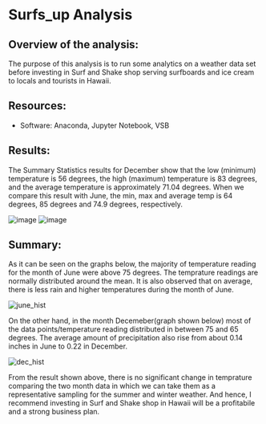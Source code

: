 # Surfs_up Analysis

## Overview of the analysis: 
The purpose of this analysis is to run some analytics on a weather data set before investing in Surf and Shake shop serving surfboards and ice cream to locals and tourists in Hawaii.

## Resources:
* Software: Anaconda, Jupyter Notebook, VSB

## Results:
The Summary Statistics results for December show that the low (minimum) temperature is 56 degrees, the high (maximum) temperature is 83 degrees, and the average temperature is approximately 71.04 degrees. When we compare this result with June, the min, max and average  temp is 64 degrees, 85 degrees and 74.9 degrees, respectively.

![image](https://user-images.githubusercontent.com/114262970/205809630-d19a67ff-c3d8-4d06-b528-fd732f77262d.png)    ![image](https://user-images.githubusercontent.com/114262970/205809677-a64ccf39-5975-43de-a5c3-5f1f61a67876.png)

## Summary:
As it can be seen on the graphs below, the majority of temperature reading for the month of June were above 75 degrees. The temprature readings are normally distributed around the mean. It is also observed that on average, there is less rain and higher temperatures during the month of June. 

![june_hist](https://user-images.githubusercontent.com/114262970/206592008-bc6be013-1b33-4d03-96c8-2ccfefd056f3.png)

On the other hand, in the month  Decemeber(graph shown below) most of the data points/temperature reading distributed in between 75 and 65 degrees. The average amount of precipitation also rise from about 0.14 inches in June to 0.22 in December.

![dec_hist](https://user-images.githubusercontent.com/114262970/206591977-88191017-11d6-4b7b-afa0-b5d53c487a07.png)

From the result shown above, there is no significant change in temprature comparing the two month data in which we can take them as a representative sampling for the summer and winter weather. And hence, I recommend investing in Surf and Shake shop in Hawaii will be a profitabile and a strong business plan.


